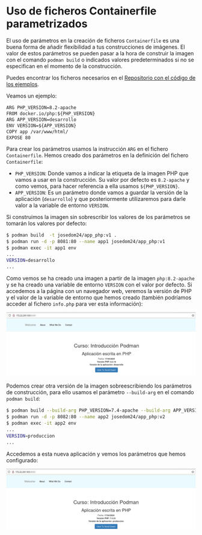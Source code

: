 # Uso de ficheros Containerfile parametrizados

El uso de parámetros en la creación de ficheros `Containerfile` es una buena forma de añadir flexibilidad a tus construcciones de imágenes. El valor de estos parámetros se pueden pasar a la hora de construir la imagen con el comando `podman build` o indicados valores predeterminados si no se especifican en el momento de la construcción.

Puedes encontrar los ficheros necesarios en el [Repositorio con el código de los ejemplos](xxx).

Veamos un ejemplo:

```
ARG PHP_VERSION=8.2-apache
FROM docker.io/php:${PHP_VERSION}
ARG APP_VERSION=desarrollo
ENV VERSION=${APP_VERSION}
COPY app /var/www/html/
EXPOSE 80
```

Para crear los parámetros usamos la instrucción `ARG` en el fichero `Containerfile`. Hemos creado dos parámetros en la definición del fichero `Containerfile`:

* `PHP_VERSION`: Donde vamos a indicar la etiqueta de la imagen PHP que vamos a usar en la construcción. Su valor por defecto es `8.2-apache` y como vemos, para hacer referencia a ella usamos `${PHP_VERSION}`.
* `APP_VERSION`: Es un parámetro donde vamos a guardar la versión de la aplicación (`desarrollo`) y que posteriormente utilizaremos para darle valor a la variable de entorno `VERSION`.

Si construimos la imagen sin sobrescribir los valores de los parámetros se tomarán los valores por defecto:

```bash
$ podman build  -t josedom24/app_php:v1 .
$ podman run -d -p 8081:80 --name app1 josedom24/app_php:v1
$ podman exec -it app1 env
...
VERSION=desarrollo
...
```

Como vemos se ha creado una imagen a partir de la imagen `php:8.2-apache` y se ha creado una variable de entorno `VERSION` con el valor por defecto. Si accedemos a la página con un navegador web, veremos la versión de PHP y el valor de la variable de entorno que hemos creado (también podríamos acceder al fichero `info.php` para ver esta información):

![php](img/variables1.png)

Podemos crear otra versión de la imagen sobreescribiendo los parámetros de construcción, para ello usamos el parámetro `--build-arg` en el comando `podman build`:

```bash
$ podman build --build-arg PHP_VERSION=7.4-apache --build-arg APP_VERSION=produccion -t josedom24/app_php:v2 .
$ podman run -d -p 8082:80 --name app2 josedom24/app_php:v2
$ podman exec -it app2 env
...
VERSION=produccion
...
```

Accedemos a esta nueva aplicación y vemos los parámetros que hemos configurado:

![php](img/variables2.png)

